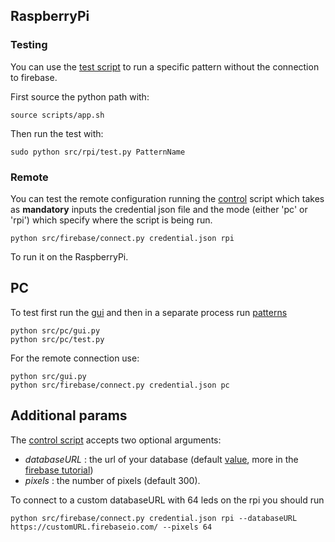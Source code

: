 ## RaspberryPi

### Testing
You can use the [test script](../src/rpi/test.py) to run a specific pattern without the connection to firebase.

First source the python path with:
```shell script
source scripts/app.sh  
```

Then run the test with:
```shell script
sudo python src/rpi/test.py PatternName 
```

### Remote

You can test the remote configuration running the [control](../src/firebase/control.py) script which takes as **mandatory** inputs 
the credential json file and the mode (either 'pc' or 'rpi') which specify where the script is being run.

```shell script
python src/firebase/connect.py credential.json rpi
```
To run it on the RaspberryPi.



## PC
To test first run the [gui](../src/pc/gui.py) and then in a separate process run [patterns](../src/pc/test.py)
```shell script
python src/pc/gui.py
python src/pc/test.py
```

For the remote connection use:
```shell script
python src/gui.py
python src/firebase/connect.py credential.json pc
```



## Additional params
The [control script](../src/firebase/control.py)  accepts two optional arguments:
- _databaseURL_ : the url of your database (default [value](https://ledypie.firebaseio.com/), more in the [firebase tutorial](https://rominirani.com/tutorial-mit-app-inventor-firebase-4be95051c325))
- _pixels_ : the number of pixels (default 300).

To connect to a custom databaseURL with 64 leds on the rpi you should run

```shell script
python src/firebase/connect.py credential.json rpi --databaseURL https://customURL.firebaseio.com/ --pixels 64
```
